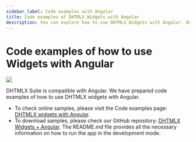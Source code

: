 ```yaml
---
sidebar_label: Code examples with Angular
title: Code examples of DHTMLX Widgets with Angular 
description: You can explore how to use DHTMLX Widgets with Angular. Browse developer guides and API reference, try out code examples and live demos, and download a free 30-day evaluation version of DHTMLX Suite.
---
```


# Code examples of how to use Widgets with Angular

![](../assets/integration/work_with_frameworks.png)

DHTMLX Suite is compatible with Angular. We have prepared code examples of how to use DHTMLX widgets with Angular.

- To check online samples, please visit the Code examples page: [DHTMLX widgets with Angular](https://dhtmlx.github.io/angular-suite-demo/?path=/story/calendar--base).
- To download samples, please check our GitHub repository: [DHTMLX Widgets + Angular](https://github.com/DHTMLX/angular-suite-demo). The README.md file provides all the necessary information on how to run the app in the development mode.

